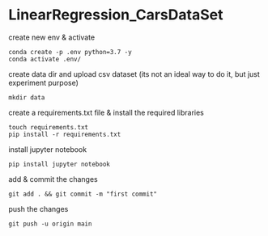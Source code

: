 # LinearRegression_CarsDataSet
create new env & activate
```
conda create -p .env python=3.7 -y
conda activate .env/
```
create data dir and upload csv dataset (its not an ideal way to do it, but just experiment purpose)
```
mkdir data
```
create a requirements.txt file & install the required libraries

```
touch requirements.txt 
pip install -r requirements.txt
```
install jupyter notebook

```
pip install jupyter notebook
```
add & commit the changes
```
git add . && git commit -m "first commit"
```
push the changes
```
git push -u origin main
```
